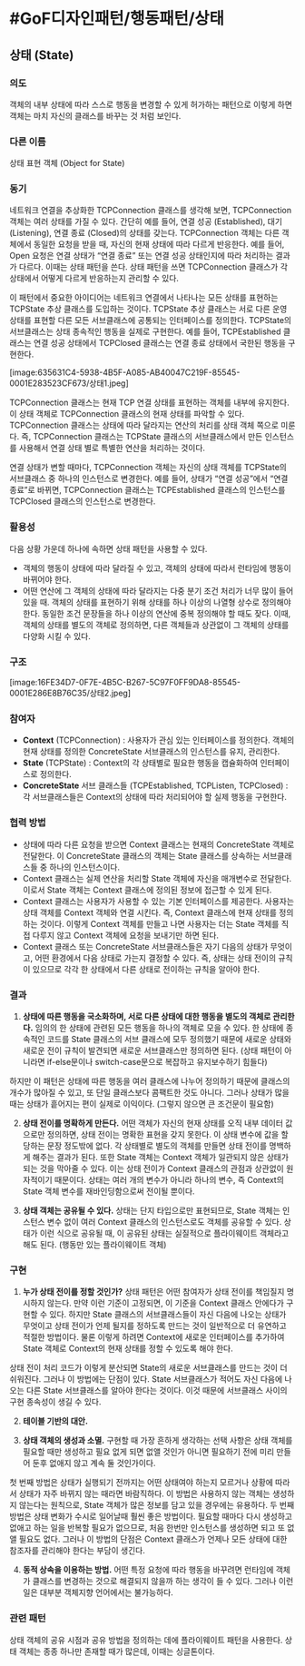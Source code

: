 # #GoF디자인패턴/행동패턴/상태

## 상태 (State)

### 의도

객체의 내부 상태에 따라 스스로 행동을 변경할 수 있게 허가하는 패턴으로 이렇게 하면 객체는 마치 자신의 클래스를 바꾸는 것 처럼 보인다.


### 다른 이름

상태 표현 객체 (Object for State)


### 동기

네트워크 연결을 추상화한 TCPConnection 클래스를 생각해 보면, TCPConnection 객체는 여러 상태를 가질 수 있다. 간단히 예를 들어, 연결 성공 (Established), 대기 (Listening), 연결 종료 (Closed)의 상태를 갖는다. TCPConnection 객체는 다른 객체에서 동일한 요청을 받을 때, 자신의 현재 상태에 따라 다르게 반응한다. 예를 들어, Open  요청은 연결 상태가 “연결 종료” 또는 연결 성공 상태인지에 따라 처리하는 결과가 다르다. 이때는 상태 패턴을 쓴다. 상태 패턴을 쓰면 TCPConnection 클래스가 각 상태에서 어떻게 다르게 반응하는지 관리할 수 있다.

이 패턴에서 중요한 아이디어는 네트워크 연결에서 나타나는 모든 상태를 표현하는 TCPState 추상 클래스를 도입하는 것이다. TCPState 추상 클래스는 서로 다른 운영 상태를 표현할 다른 모든 서브클래스에 공통되는 인터페이스를 정의한다. TCPState의 서브클래스는 상태 종속적인 행동을 실제로 구현한다. 예를 들어, TCPEstablished 클래스는 연결 성공 상태에서 TCPClosed 클래스는 연결 종료 상태에서 국한된 행동을 구현한다.

[image:635631C4-5938-4B5F-A085-AB40047C219F-85545-0001E283523CF673/상태1.jpeg]

TCPConnection 클래스는 현재 TCP 연결 상태를 표현하는 객체를 내부에 유지한다. 이 상태 객체로 TCPConnection 클래스의 현재 상태를 파악할 수 있다. TCPConnection 클래스는 상태에 따라 달라지는 연산의 처리를 상태 객체 쪽으로 미룬다. 즉, TCPConnection 클래스는 TCPState 클래스의 서브클래스에서 만든 인스턴스를 사용해서 연결 상태 별로 특별한 연산을 처리하는 것이다.

연결 상태가 변할 때마다, TCPConnection 객체는 자신의 상태 객체를 TCPState의 서브클래스 중 하나의 인스턴스로 변경한다. 예를 들어, 상태가 “연결 성공”에서 “연결 종료”로 바뀌면, TCPConnection 클래스는 TCPEstablished 클래스의 인스턴스를 TCPClosed 클래스의 인스턴스로 변경한다.


### 활용성

다음 상황 가운데 하나에 속하면 상태 패턴을 사용할 수 있다.

- 객체의 행동이 상태에 따라 달라질 수 있고, 객체의 상태에 따라서 런타임에 행동이 바뀌어야 한다.
- 어떤 연산에 그 객체의 상태에 따라 달라지는 다중 분기 조건 처리가 너무 많이 들어 있을 때. 객체의 상태를 표현하기 위해 상태를 하나 이상의 나열형 상수로 정의해야 한다. 동일한 조건 문장들을 하나 이상의 연산에 중복 정의해야 할 때도 잦다. 이때, 객체의 상태를 별도의 객체로 정의하면, 다른 객체들과 상관없이 그 객체의 상태를 다양화 시킬 수 있다.


### 구조

[image:16FE34D7-0F7E-4B5C-B267-5C97F0FF9DA8-85545-0001E286E8B76C35/상태2.jpeg]


### 참여자

- **Context** (TCPConnection) : 사용자가 관심 있는 인터페이스를 정의한다. 객체의 현재 상태를 정의한 ConcreteState 서브클래스의 인스턴스를 유지, 관리한다.
- **State** (TCPState) : Context의 각 상태별로 필요한 행동을 캡슐화하여 인터페이스로 정의한다.
- **ConcreteState** 서브 클래스들 (TCPEstablished, TCPListen, TCPClosed) : 각 서브클래스들은 Context의 상태에 따라 처리되어야 할 실제 행동을 구현한다.


### 협력 방법

- 상태에 따라 다른 요청을 받으면 Context 클래스는 현재의 ConcreteState 객체로 전달한다. 이 ConcreteState 클래스의 객체는 State 클래스를 상속하는 서브클래스들 중 하나의 인스턴스이다.
- Context 클래스는 실제 연산을 처리할 State 객체에 자신을 매개변수로 전달한다. 이로서 State 객체는 Context 클래스에 정의된 정보에 접근할 수 있게 된다.
- Context 클래스는 사용자가 사용할 수 있는 기본 인터페이스를 제공한다. 사용자는 상태 객체를 Context 객체와 연결 시킨다. 즉, Context 클래스에 현재 상태를 정의하는 것이다. 이렇게 Context 객체를 만들고 나면 사용자는 더는 State 객체를 직접 다루지 않고 Context 객체에 요청을 보내기만 하면 된다.
- Context 클래스 또는 ConcreteState 서브클래스들은 자기 다음의 상태가 무엇이고, 어떤 환경에서 다음 상태로 가는지 결정할 수 있다. 즉, 상태는 상태 전이의 규칙이 있으므로 각각 한 상태에서 다른 상태로 전이하는 규칙을 알아야 한다.


### 결과

1. **상태에 따른 행동을 국소화하며, 서로 다른 상태에 대한 행동을 별도의 객체로 관리한다.** 임의의 한 상태에 관련된 모든 행동을 하나의 객체로 모을 수 있다. 한 상태에 종속적인 코드를 State 클래스의 서브 클래스에 모두 정의했기 때문에 새로운 상태와 새로운 전이 규칙이 발견되면 새로운 서브클래스만 정의하면 된다. (상태 패턴이 아니라면 if-else문이나 switch-case문으로 복잡하고 유지보수하기 힘들다)

하지만 이 패턴은 상태에 따른 행동을 여러 클래스에 나누어 정의하기 때문에 클래스의 개수가 많아질 수 있고, 또 단일 클래스보다 콤팩트한 것도 아니다. 그러나 상태가 많을 때는 상태가 흩어지는 편이 실제로 이익이다. (그렇지 않으면 큰 조건문이 필요함)

2. **상태 전이를 명확하게 만든다.** 어떤 객체가 자신의 현재 상태를 오직 내부 데이터 값으로만 정의하면, 상태 전이는 명확한 표현을 갖지 못한다. 이 상태 변수에 값을 할당하는 문장 정도밖에 없다. 각 상태별로 별도의 객체를 만들면 상태 전이를 명백하게 해주는 결과가 된다. 또한 State 객체는 Context 객체가 일관되지 않은 상태가 되는 것을 막아줄 수 있다. 이는 상태 전이가 Context 클래스의 관점과 상관없이 원자적이기 때문이다. 상태는 여러 개의 변수가 아니라 하나의 변수, 즉 Context의 State 객체 변수를 재바인딩함으로써 전이될 뿐이다.

3. **상태 객체는 공유될 수 있다.** 상태는 단지 타입으로만 표현되므로, State 객체는 인스턴스 변수 없이 여러 Context 클래스의 인스턴스로도 객체를 공유할 수 있다. 상태가 이런 식으로 공유될 때, 이 공유된 상태는 실질적으로 플라이웨이트 객체라고 해도 된다. (행동만 있는 플라이웨이트 객체)


### 구현

1. **누가 상태 전이를 정할 것인가?** 상태 패턴은 어떤 참여자가 상태 전이를 책임질지 명시하지 않는다. 만약 이런 기준이 고정되면, 이 기준을 Context 클래스 안에다가 구현할 수 있다. 하지만 State 클래스의 서브클래스들이 자신 다음에 나오는 상태가 무엇이고 상태 전이가 언제 될지를 정하도록 만드는 것이 일반적으로 더 유연하고 적절한 방법이다. 물론 이렇게 하려면 Context에 새로운 인터페이스를 추가하여 State 객체로 Context의 현재 상태를 정할 수 있도록 해야 한다.

상태 전이 처리 코드가 이렇게 분산되면 State의 새로운 서브클래스를 만드는 것이 더 쉬워진다. 그러나 이 방법에는 단점이 있다. State 서브클래스가 적어도 자신 다음에 나오는 다른 State 서브클래스를 알아야 한다는 것이다. 이것 때문에 서브클래스 사이의 구현 종속성이 생길 수 있다.

2. **테이블 기반의 대안.** 

3. **상태 객체의 생성과 소멸.** 구현할 때 가장 흔하게 생각하는 선택 사항은 상태 객체를 필요할 때만 생성하고 필요 없게 되면 없앨 것인가 아니면 필요하기 전에 미리 만들어 둔후 없애지 않고 계속 둘 것인가이다.

첫 번째 방법은 상태가 실행되기 전까지는 어떤 상태여야 하는지 모르거나 상황에 따라서 상태가 자주 바뀌지 않는 때라면 바람직하다. 이 방법은 사용하지 않는 객체는 생성하지 않는다는 원칙으로, State 객체가 많은 정보를 담고 있을 경우에는 유용하다. 두 번째 방법은 상태 변화가 수시로 일어날때 훨씬 좋은 방법이다. 필요할 때마다 다시 생성하고 없애고 하는 일을 반복할 필요가 없으므로, 처음 한번만 인스턴스를 생성하면 되고 또 없앨 필요도 없다. 그러나 이 방법의 단점은 Context 클래스가 언제나 모든 상태에 대한 참조자를 관리해야 한다는 부담이 생긴다.

4. **동적 상속을 이용하는 방법.** 어떤 특정 요청에 따라 행동을 바꾸려면 런타임에 객체가 클래스를 변경하는 것으로 해결되지 않을까 하는 생각이 들 수 있다. 그러나 이런 일은 대부분 객체지향 언어에서는 불가능하다. 


### 관련 패턴

상태 객체의 공유 시점과 공유 방법을 정의하는 데에 플라이웨이트 패턴을 사용한다. 상태 객체는 종종 하나만 존재할 때가 많은데, 이때는 싱글톤이다.



	